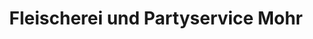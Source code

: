 ---
title: "Fleischerei und Partyservice Mohr"
url: /lichtenau/fleischerei-und-partyservice-mohr/
shop: Metzgerei
---